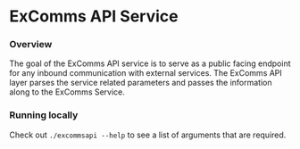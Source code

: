 # ExComms API Service

### Overview
The goal of the ExComms API service is to serve as a public facing endpoint for any inbound communication with external services. The ExComms API layer parses the service related parameters and passes the information along to the ExComms Service.

### Running locally
Check out `./excommsapi --help` to see a list of arguments that are required. 